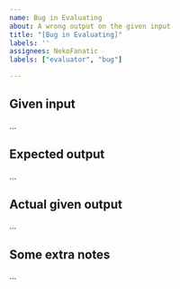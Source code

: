```yaml
---
name: Bug in Evaluating
about: A wrong output on the given input
title: "[Bug in Evaluating]"
labels: ''
assignees: NekoFanatic
labels: ["evaluator", "bug"]

---
```


## Given input

...

## Expected output

...

## Actual given output

...

## Some extra notes

...
